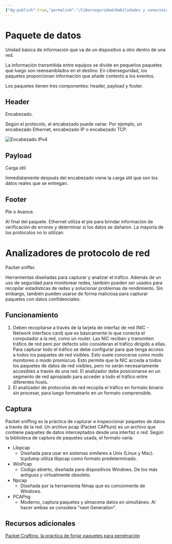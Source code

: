 ```yaml
---
{"dg-publish":true,"permalink":"/Ciberseguridad/Habilidades y conocimientos básicos/Ciclo de Red/04 Paquetes de datos/"}
---
```


# Paquete de datos

Unidad básica de información que va de un dispositivo a otro dentro de una red.

La información transmitida entre equipos se divide en pequeños paquetes que luego son reensamblados en el destino. En ciberseguridad, los paquetes proporcionan información que añade contexto a los eventos.

Los paquetes tienen tres componentes: header, payload y footer.

## Header
Encabezado.

Según el protocolo, el encabezado puede variar. Por ejemplo, un encabezado Ethernet, encabezado IP o encabezado TCP.

![Encabezado IPv4](insertar_enlace_imagen_encabezado_ipv4)

## Payload
Carga útil.

Inmediatamente después del encabezado viene la carga útil que son los datos reales que se entregan.

## Footer
Pie o Avance.

Al final del paquete. Ethernet utiliza el pie para brindar información de verificación de errores y determinar si los datos se dañaron. La mayoría de los protocolos no lo utilizan.

# Analizadores de protocolo de red
Packet sniffer.

Herramientas diseñadas para capturar y analizar el tráfico. Además de un uso de seguridad para monitorear redes, también pueden ser usados para recopilar estadísticas de redes y solucionar problemas de rendimiento. Sin embargo, también pueden usarse de forma maliciosa para capturar paquetes con datos confidenciales.

## Funcionamiento
1. Deben recopilarse a través de la tarjeta de interfaz de red (NIC - Network interface card) que es básicamente lo que conecta el computador a la red, como un router. Las NIC reciben y transmiten tráfico de red pero por defecto sólo consideran el tráfico dirigido a ellas. Para capturar todo el tráfico se debe configurar para que tenga acceso a todos los paquetes de red visibles. Esto suele conocerse como modo monitoreo o modo promiscuo. Esto permite que la NIC acceda a todos los paquetes de datos de red visibles, pero no serán necesariamente accesibles a través de una red. El analizador debe posicionarse en un segmento de red apropiado para acceder a todo el tráfico entre diferentes hosts.
2. El analizador de protocolos de red recopila el tráfico en formato binario sin procesar, para luego formatearlo en un formato comprensible.

## Captura
Packet sniffing es la práctica de capturar e inspeccionar paquetes de datos a través de la red. Un archivo pcap (Packet CAPture) es un archivo que contiene paquetes de datos interceptados desde una interfaz o red. Según la biblioteca de captura de paquetes usada, el formato varía:

- Libpcap
	- Diseñada para usar en sistemas similares a Unix (Linux y Mac). tcpdump utiliza libpcap como formato predeterminado.
- WinPcap
	- Código abierto, diseñada para dispositivos Windows. De los más antiguos y virtualmente obsoleto.
- Npcap
	- Diseñada por la herramienta Nmap que es comúnmente de Windows.
- PCAPng
	- Moderno, captura paquetes y almacena datos en simultáneo. Al hacer ambas se considera "next Generation".

## Recursos adicionales
[Packet Crafting, la práctica de forjar paquetes para penetración](https://resources.infosecinstitute.com/topics/hacking/packet-crafting-a-serious-crime/)
